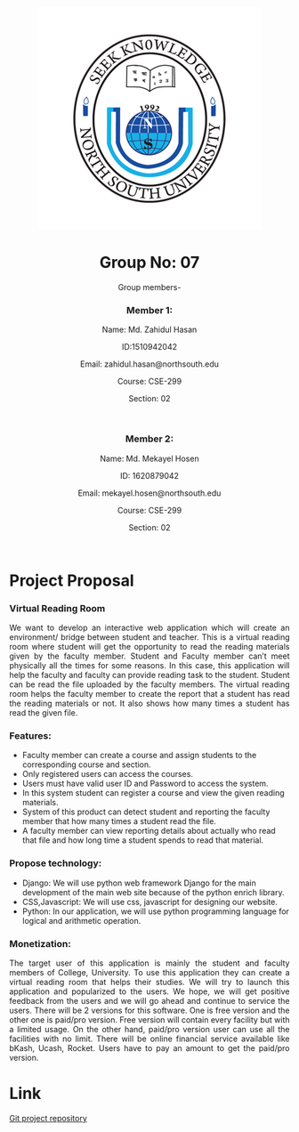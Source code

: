 <p align="center">
<img src="Documentation/NSU-logo.png">
</p>

<h1 align="center">  Group No: 07 </h1>

<p align="center"> Group members- </p>

<h3 align="center"> Member 1: <br> </h3>
<p align="center"> Name: Md. Zahidul Hasan  <br> </p>
<p align="center"> ID:1510942042 <br> </p>
<p align="center"> Email: zahidul.hasan@northsouth.edu <br> </p>
<p align="center"> Course: CSE-299 <br> </p>
<p align="center"> Section: 02 <br> </p>
<br>
<h3 align="center"> Member 2: <br> </h3>
<p align="center"> Name: Md. Mekayel Hosen  <br> </p>
<p align="center"> ID: 1620879042 <br> </p>
<p align="center"> Email: mekayel.hosen@northsouth.edu <br> </p>
<p align="center"> Course: CSE-299 <br> </p>
<p align="center"> Section: 02 <br> </p>
<br>

# Project Proposal

### Virtual Reading Room

<p align="justify">We want to develop an interactive web application which will create an environment/ bridge between student and teacher. This is a virtual reading room where student will get the opportunity to read the reading materials   given by the faculty member. 
Student and Faculty member can’t meet physically all the times for some reasons. In this case, this application will help the faculty and faculty can provide reading task to the student. Student can be read the file uploaded by the faculty members. The virtual reading room helps the faculty member to create the report that a student has read the reading materials or not. It also shows how many times a student has read the given file.</p>

### Features:
* Faculty member can create a course and assign students to the corresponding course and section.
* Only registered users can access the courses.
* Users must have valid user ID and Password to access the system.
* In this system student can register a course and view the given reading materials.
* System of this product can detect student and reporting the faculty member that how many times a student read the file.
* A faculty member can view reporting details about actually who read that file and how long time a student spends to read that material.

### Propose technology:
* Django: We will use python web framework Django for the main development of the main web site because of the python enrich library.
* CSS,Javascript: We will use css, javascript for designing our website.
* Python: In our application, we will use python programming language for logical and arithmetic operation.



### Monetization:
<p align="justify">The target user of this application is mainly the student and faculty members of College, University. To use this application they can create a virtual reading room that helps their studies. We will try to launch this application and popularized to the users. We hope, we will get positive feedback from the users and we will go ahead and continue to service the users. There will be 2 versions for this software. One is free version and the other one is paid/pro version. Free version will contain every facility but with a limited usage. On the other hand, paid/pro version user can use all the facilities with no limit. There will be online financial service available like bKash, Ucash, Rocket. Users have to pay an amount to get the paid/pro version.</p>

# Link
[Git project repository](https://github.com/th1rd/SU19CSE299S02G07NSU)
